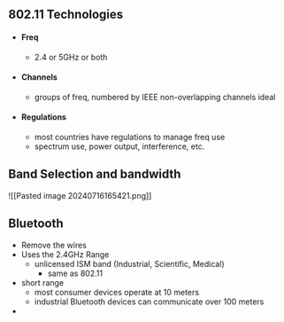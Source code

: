 ## 802.11 Technologies
- #### Freq
	- 2.4 or  5GHz or both
- #### Channels
	- groups of freq, numbered by IEEE
	  non-overlapping channels ideal
- #### Regulations
	- most countries have regulations to manage freq use
	- spectrum use, power output, interference, etc.

## Band Selection and bandwidth
![[Pasted image 20240716165421.png]]

## Bluetooth
- Remove the wires
- Uses the 2.4GHz Range
	- unlicensed ISM band (Industrial, Scientific, Medical)
		- same as 802.11
- short range
	- most consumer devices operate at 10 meters
	- industrial Bluetooth devices can communicate over 100 meters
- 